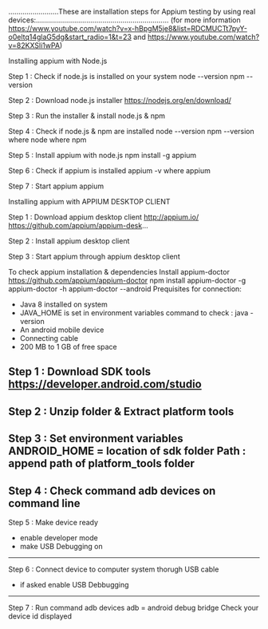 .........................These are installation steps for Appium testing by using real devices:..................................................................
(for more information https://www.youtube.com/watch?v=x-hBpgM5je8&list=RDCMUCTt7pyY-o0eltq14glaG5dg&start_radio=1&t=23 and https://www.youtube.com/watch?v=82KXSli1wPA)

Installing appium with Node.js

Step 1 : Check if node.js is installed on your system    node --version    npm --version

Step 2 : Download node.js installer    https://nodejs.org/en/download/

Step 3 : Run the installer & install node.js & npm

Step 4 : Check if node.js & npm are installed
    node --version    npm --version
    where node
    where npm

Step 5 : Install appium with node.js
    npm install -g appium

Step 6 : Check if appium is installed
    appium -v
    where appium

Step 7 : Start appium
    appium

Installing appium with APPIUM DESKTOP CLIENT

Step 1 : Download appium desktop client
   http://appium.io/
   https://github.com/appium/appium-desk...

Step 2 : Install appium desktop client

Step 3 : Start appium through appium desktop client

To check appium installation & dependencies
Install appium-doctor
https://github.com/appium/appium-doctor
npm install appium-doctor -g
appium-doctor -h
appium-doctor --android
Prequisites for connection:
 - Java 8 installed on system
 - JAVA_HOME is set in environment variables
 command to check : java -version
 - An android mobile device
 - Connecting cable
 - 200 MB to 1 GB of free space

Step 1 : Download SDK tools
 https://developer.android.com/studio
----------------------------------------------------------------------------------
Step 2 : Unzip folder & Extract platform tools
----------------------------------------------------------------------------------
Step 3 : Set environment variables
 ANDROID_HOME = location of sdk folder
 Path : append path of platform_tools folder
----------------------------------------------------------------------------------
Step 4 : Check command adb devices on command line
----------------------------------------------------------------------------------
Step 5 : Make device ready
 - enable developer mode
 - make USB Debugging on
----------------------------------------------------------------------------------
Step 6 : Connect device to computer system thorugh USB cable
 - if asked enable USB Debbugging
----------------------------------------------------------------------------------
Step 7 : Run command adb devices
  adb = android debug bridge
 Check your device id displayed
